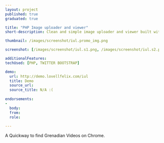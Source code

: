```yaml
---
layout: project
published: true
graduated: true

title: "PHP Image uploader and viewer"
short-description: Clean and simple image uploader and viewer built with Twitter Bootstrap, Java script and PHP"

thumbnail: /images/screenshot/iul.promo_img.png

screenshot: [/images/screenshot/iul.s1.png, /images/screenshot/iul.s2.png, /images/screenshot/iul.s3.png]

additionalFeatures: 
techUsed: [PHP, TWITTER BOOTSTRAP]

demo:
  url: http://demo.lovellfelix.com/iul 
  title: Demo
  source_url: 
  source_title: N/A :( 
  
endorsements:
-
  body:
  from: 
  role:   
 
---
```


A Quickway to find Grenadian Videos on Chrome.